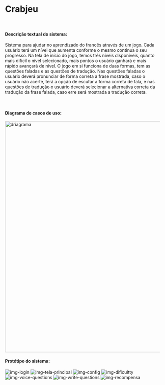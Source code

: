 <h1>Crabjeu</h1>
<br>
<h4>Descrição textual do sistema:</h4>
<p>Sistema para ajudar no aprendizado do francês através de um jogo. Cada usuário terá um nível que aumenta conforme o mesmo continua o seu progresso. Na tela de início do jogo, temos três níveis disponíveis, quanto mais difícil o nível selecionado, mais pontos o usuário ganhará e mais rápido avançará de nível.  O jogo em si funciona de duas formas, tem as questões faladas e as questões de tradução. Nas questões faladas o usuário deverá pronunciar de forma correta a frase mostrada, caso o usuário não acerte, terá a opção de escutar a forma correta de fala, e nas questões de tradução o usuário deverá selecionar a alternativa correta da tradução da frase falada, caso erre será mostrada a tradução correta.</p>
<br>
<h4>Diagrama de casos de uso:</h4>
<img src="https://github.com/hnrq404/projeto_crabjeu/blob/main/Diagrama%20-%20Crabjeu.png" alt= "driagrama" width="750px">
<br>
<h4>Protótipo do sistema:</h4>
<img src="https://github.com/hnrq404/projeto_crabjeu/blob/main/Screenshot_1.png" alt="img-login">
<img src="https://github.com/hnrq404/projeto_crabjeu/blob/main/Screenshot_2.png" alt="img-tela-principal">
<img src="https://github.com/hnrq404/projeto_crabjeu/blob/main/Screenshot_4.png" alt="img-config">
<img src="https://github.com/hnrq404/projeto_crabjeu/blob/main/Screenshot_5.png" alt="img-dificultty">
<img src="https://github.com/hnrq404/projeto_crabjeu/blob/main/Screenshot_6.png" alt="img-voice-questions">
<img src="https://github.com/hnrq404/projeto_crabjeu/blob/main/Screenshot_7.png" alt="img-write-questions">
<img src="https://github.com/hnrq404/projeto_crabjeu/blob/main/Screenshot_8.png" alt="img-recompensa">

